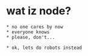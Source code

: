 
  # wat iz node?

    * no one cares by now
    * everyone knows
    * please, don't...

    * ok, lets do robots instead












